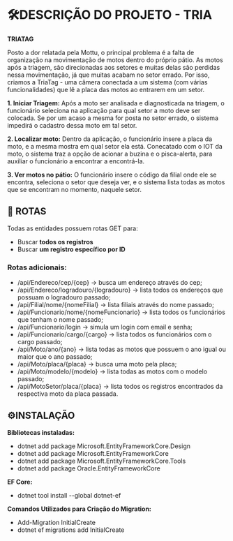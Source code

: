 # 🛠️DESCRIÇÃO DO PROJETO - TRIA #

**TRIATAG**

Posto a dor relatada pela Mottu, o principal problema é a falta de organização na movimentação de motos dentro do próprio pátio. As motos após a triagem, são direcionadas aos setores e muitas delas são perdidas nessa movimentação, já que muitas acabam no setor errado. Por isso, criamos a TriaTag - uma câmera conectada a um sistema (com várias funcionalidades) que lê a placa das motos ao entrarem em um setor. 

**1. Iniciar Triagem:**
Após a moto ser analisada e diagnosticada na triagem, o funcionário seleciona na aplicação para qual setor a moto deve ser colocada. Se por um acaso a mesma for posta no setor errado, o sistema impedirá o cadastro dessa moto em tal setor. 

**2. Localizar moto:**
Dentro da aplicação, o funcionário insere a placa da moto, e a mesma mostra em qual setor ela está. Conecatado com o IOT da moto, o sistema traz a opção de acionar a buzina e o pisca-alerta, para auxiliar o funcionário a encontrar a encontrá-la.

**3. Ver motos no pátio:**
O funcionário insere o código da filial onde ele se encontra, seleciona o setor que deseja ver, e o sistema lista todas as motos que se encontram no momento, naquele setor.


## 📌 ROTAS

Todas as entidades possuem rotas GET para:
- Buscar **todos os registros**
- Buscar **um registro específico por ID**

### Rotas adicionais:
- /api/Endereco/cep/{cep} -> busca um endereço através do cep;
- /api/Endereco/logradouro/{logradouro} -> lista todos os endereços que possuam o logradouro passado;
- /api/Filial/nome/{nomeFilial} -> lista filiais através do nome passado;
- /api/Funcionario/nome/{nomeFuncionario} -> lista todos os funcionários que tenham o nome passado;
- /api/Funcionario/login -> simula um login com email e senha;
- /api/Funcionario/cargo/{cargo} -> lista todos os funcionários com o cargo passado;
- /api/Moto/ano/{ano} -> lista todas as motos que possuem o ano igual ou maior que o ano passado;
- /api/Moto/placa/{placa} -> busca uma moto pela placa;
- /api/Moto/modelo/{modelo} -> lista todas as motos com o modelo passado;
- /api/MotoSetor/placa/{placa} -> lista todos os registros encontrados da respectiva moto da placa passada.

## ⚙️INSTALAÇÃO ##
**Bibliotecas instaladas:**
- dotnet add package Microsoft.EntityFrameworkCore.Design
- dotnet add package Microsoft.EntityFrameworkCore
- dotnet add package Microsoft.EntityFrameworkCore.Tools
- dotnet add package Oracle.EntityFrameworkCore

**EF Core:**
- dotnet tool install --global dotnet-ef

**Comandos Utilizados para Criação do Migration:**
- Add-Migration InitialCreate
- dotnet ef migrations add InitialCreate







